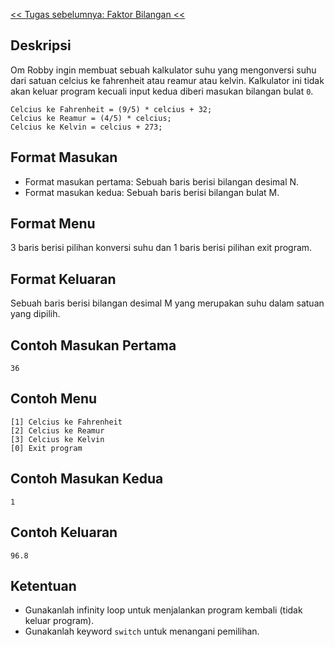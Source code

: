 [&lt;&lt; Tugas sebelumnya: Faktor Bilangan &lt;&lt;](2.3-faktorbilangan.md)

## Deskripsi

Om Robby ingin membuat sebuah kalkulator suhu yang mengonversi suhu dari satuan celcius ke fahrenheit atau reamur atau kelvin. Kalkulator ini tidak akan keluar program kecuali input kedua diberi masukan bilangan bulat `0`.

```
Celcius ke Fahrenheit = (9/5) * celcius + 32;
Celcius ke Reamur = (4/5) * celcius;
Celcius ke Kelvin = celcius + 273;
```

## Format Masukan

- Format masukan pertama: Sebuah baris berisi bilangan desimal N.
- Format masukan kedua: Sebuah baris berisi bilangan bulat M.

## Format Menu

3 baris berisi pilihan konversi suhu dan 1 baris berisi pilihan exit program.

## Format Keluaran

Sebuah baris berisi bilangan desimal M yang merupakan suhu dalam satuan yang dipilih.

## Contoh Masukan Pertama

```
36
```

## Contoh Menu

```
[1] Celcius ke Fahrenheit
[2] Celcius ke Reamur
[3] Celcius ke Kelvin
[0] Exit program
```

## Contoh Masukan Kedua

```
1
```

## Contoh Keluaran

```
96.8
```

## Ketentuan

- Gunakanlah infinity loop untuk menjalankan program kembali (tidak keluar program).
- Gunakanlah keyword `switch` untuk menangani pemilihan.
